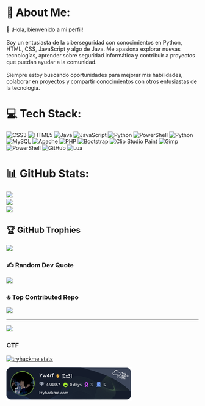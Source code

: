 # 💫 About Me:
👋 ¡Hola, bienvenido a mi perfil!<br><br>Soy un entusiasta de la ciberseguridad con conocimientos en Python, HTML, CSS, JavaScript y algo de Java. Me apasiona explorar nuevas tecnologías, aprender sobre seguridad informática y contribuir a proyectos que puedan ayudar a la comunidad.<br><br>Siempre estoy buscando oportunidades para mejorar mis habilidades, colaborar en proyectos y compartir conocimientos con otros entusiastas de la tecnología.


# 💻 Tech Stack:
![CSS3](https://img.shields.io/badge/css3-%231572B6.svg?style=for-the-badge&logo=css3&logoColor=white) ![HTML5](https://img.shields.io/badge/html5-%23E34F26.svg?style=for-the-badge&logo=html5&logoColor=white) ![Java](https://img.shields.io/badge/java-%23ED8B00.svg?style=for-the-badge&logo=openjdk&logoColor=white) ![JavaScript](https://img.shields.io/badge/javascript-%23323330.svg?style=for-the-badge&logo=javascript&logoColor=%23F7DF1E) ![Python](https://img.shields.io/badge/python-3670A0?style=for-the-badge&logo=python&logoColor=ffdd54) ![PowerShell](https://img.shields.io/badge/PowerShell-%235391FE.svg?style=for-the-badge&logo=powershell&logoColor=white) ![Python](https://img.shields.io/badge/python-3670A0?style=for-the-badge&logo=python&logoColor=ffdd54) ![MySQL](https://img.shields.io/badge/mysql-4479A1.svg?style=for-the-badge&logo=mysql&logoColor=white) ![Apache](https://img.shields.io/badge/apache-%23D42029.svg?style=for-the-badge&logo=apache&logoColor=white) ![PHP](https://img.shields.io/badge/php-%23777BB4.svg?style=for-the-badge&logo=php&logoColor=white) ![Bootstrap](https://img.shields.io/badge/bootstrap-%238511FA.svg?style=for-the-badge&logo=bootstrap&logoColor=white) ![Clip Studio Paint](https://img.shields.io/badge/ClipStudioPaint-%23CFD3D3.svg?style=for-the-badge&logo=ClipStudioPaint&logoColor=white) ![Gimp](https://img.shields.io/badge/Gimp-657D8B?style=for-the-badge&logo=gimp&logoColor=FFFFFF) ![PowerShell](https://img.shields.io/badge/PowerShell-%235391FE.svg?style=for-the-badge&logo=powershell&logoColor=white) ![GitHub](https://img.shields.io/badge/github-%23121011.svg?style=for-the-badge&logo=github&logoColor=white) ![Lua](https://img.shields.io/badge/lua-%232C2D72.svg?style=for-the-badge&logo=lua&logoColor=white)
# 📊 GitHub Stats:
![](https://github-readme-stats.vercel.app/api?username=ByteBiteGeek&theme=github_dark&hide_border=false&include_all_commits=false&count_private=false)<br/>
![](https://github-readme-streak-stats.herokuapp.com/?user=ByteBiteGeek&theme=github_dark&hide_border=false)<br/>
![](https://github-readme-stats.vercel.app/api/top-langs/?username=ByteBiteGeek&theme=github_dark&hide_border=false&include_all_commits=false&count_private=false&layout=compact)

## 🏆 GitHub Trophies
![](https://github-profile-trophy.vercel.app/?username=ByteBiteGeek&theme=radical&no-frame=false&no-bg=true&margin-w=4)

### ✍️ Random Dev Quote
![](https://quotes-github-readme.vercel.app/api?type=horizontal&theme=tokyonight)

### 🔝 Top Contributed Repo
![](https://github-contributor-stats.vercel.app/api?username=ByteBiteGeek&limit=5&theme=radical&combine_all_yearly_contributions=true)

---
[![](https://visitcount.itsvg.in/api?id=ByteBiteGeek&icon=0&color=0)](https://visitcount.itsvg.in)

<!-- Proudly created with GPRM ( https://gprm.itsvg.in ) -->

### CTF
[![tryhackme stats](https://raw.githubusercontent.com/ByteBiteGeek/ByteBiteGeek/master/assets/thm_propic.png)](https://tryhackme.com/p/bytebitegeek)

[![yw4rf's tryhackme stats](https://raw.githubusercontent.com/yw4rf/yw4rf/master/assets/thm_propic.png)](https://tryhackme.com/p/Yw4rf)
